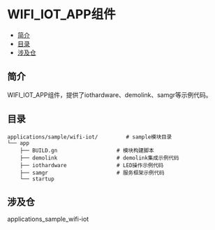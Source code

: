 # WIFI\_IOT\_APP组件<a name="ZH-CN_TOPIC_0000001132694217"></a>

-   [简介](#section11660541593)
-   [目录](#section1464106163817)
-   [涉及仓](#section1718733212019)

## 简介<a name="section11660541593"></a>

WIFI\_IOT\_APP组件，提供了iothardware、demolink、samgr等示例代码。

## 目录<a name="section1464106163817"></a>

```
applications/sample/wifi-iot/         # sample模块目录
└── app
    ├── BUILD.gn                   # 模块构建脚本
    ├── demolink                   # demolink集成示例代码
    ├── iothardware                # LED操作示例代码
    ├── samgr                      # 服务框架示例代码
    └── startup
```

## 涉及仓<a name="section1718733212019"></a>

applications\_sample\_wifi-iot

